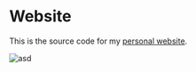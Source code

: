 # Website

This is the source code for my [personal website](https://not.yet).

![asd](https://img.shields.io/static/v1.svg?label=Made%20with&message=Hugo&style=for-the-badge&color=blue&logo=hexo)

